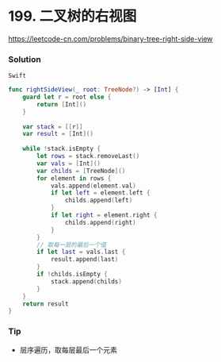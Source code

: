 # 199. 二叉树的右视图

<https://leetcode-cn.com/problems/binary-tree-right-side-view>



### Solution

`Swift`

```swift
func rightSideView(_ root: TreeNode?) -> [Int] {
    guard let r = root else {
        return [Int]()
    }
    
    var stack = [[r]]
    var result = [Int]()
    
    while !stack.isEmpty {
        let rows = stack.removeLast()
        var vals = [Int]()
        var childs = [TreeNode]()
        for element in rows {
            vals.append(element.val)
            if let left = element.left {
                childs.append(left)
            }
            if let right = element.right {
                childs.append(right)
            }
        }
        // 取每一层的最后一个值
        if let last = vals.last {
            result.append(last)
        }
        if !childs.isEmpty {
            stack.append(childs)
        }
    }
    return result
}

```

### Tip

- 层序遍历，取每层最后一个元素